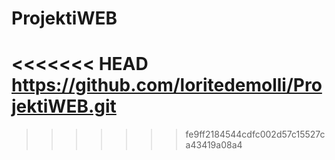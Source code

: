 # ProjektiWEB

<<<<<<< HEAD
https://github.com/loritedemolli/ProjektiWEB.git
=======
>>>>>>> fe9ff2184544cdfc002d57c15527ca43419a08a4
